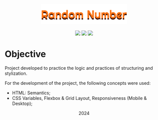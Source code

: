 <div align="center">
  <div>
    <img src="img/random-number-logo.png">
  </div>

  <br>

  <div>
    <img src="https://img.shields.io/badge/HTML5-f97316?style=for-the-badge&logo=html5&logoColor=431407"/>
    <img src="https://img.shields.io/badge/CSS3-f97316?style=for-the-badge&logo=css3&logoColor=431407"/>
    <img src="https://img.shields.io/badge/JavaScript-f97316?style=for-the-badge&logo=javascript&logoColor=431407"/>
  </div>
</div>

# Objective

Project developed to practice the logic and practices of structuring and stylization.

For the development of the project, the following concepts were used:
- HTML: Semantics;
- CSS Variables, Flexbox & Grid Layout, Responsiveness (Mobile & Desktop);

<div align="center">
    <span>2024</span>
</div>